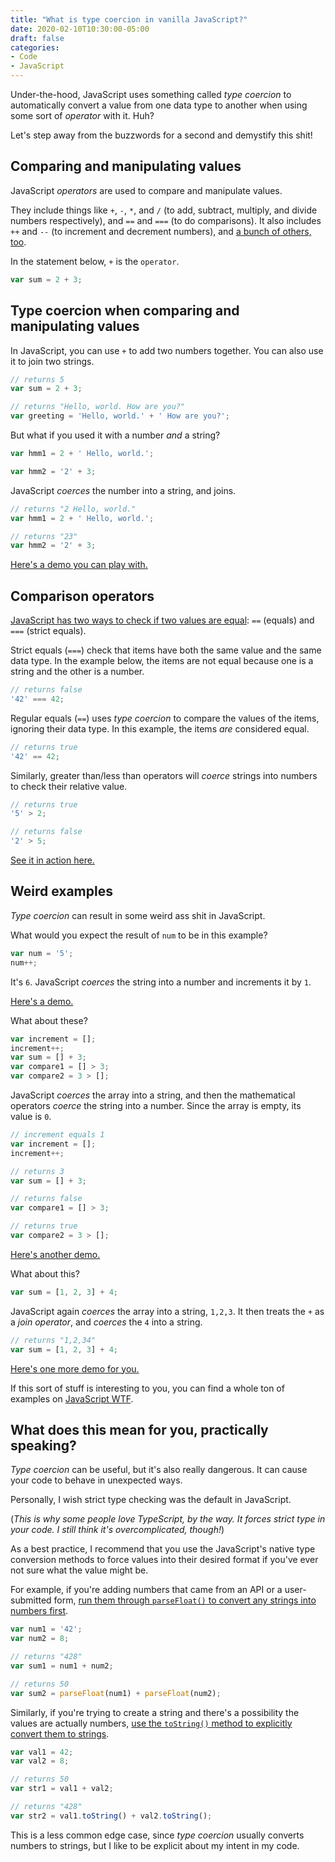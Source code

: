 ```yaml
---
title: "What is type coercion in vanilla JavaScript?"
date: 2020-02-10T10:30:00-05:00
draft: false
categories:
- Code
- JavaScript
---
```


Under-the-hood, JavaScript uses something called *type coercion* to automatically convert a value from one data type to another when using some sort of *operator* with it. Huh?

Let's step away from the buzzwords for a second and demystify this shit!

## Comparing and manipulating values

JavaScript *operators* are used to compare and manipulate values.

They include things like `+`, `-`, `*`, and `/` (to add, subtract, multiply, and divide numbers respectively), and `==` and `===` (to do comparisons). It also includes `++` and `--` (to increment and decrement numbers), and [a bunch of others, too](https://developer.mozilla.org/en-US/docs/Web/JavaScript/Reference/Operators).

In the statement below, `+` is the `operator`.

```js
var sum = 2 + 3;
```

## Type coercion when comparing and manipulating values

In JavaScript, you can use `+` to add two numbers together. You can also use it to join two strings.

```js
// returns 5
var sum = 2 + 3;

// returns "Hello, world. How are you?"
var greeting = 'Hello, world.' + ' How are you?';
```

But what if you used it with a number *and* a string?

```js
var hmm1 = 2 + ' Hello, world.';

var hmm2 = '2' + 3;
```

JavaScript *coerces* the number into a string, and joins.

```js
// returns "2 Hello, world."
var hmm1 = 2 + ' Hello, world.';

// returns "23"
var hmm2 = '2' + 3;
```

[Here's a demo you can play with.](https://codepen.io/cferdinandi/pen/LYVVZKK)

## Comparison operators

[JavaScript has two ways to check if two values are equal](/equals-vs-strict-equals-in-javascript/): `==` (equals) and `===` (strict equals).

Strict equals (`===`) check that items have both the same value and the same data type. In the example below, the items are not equal because one is a string and the other is a number.

```js
// returns false
'42' === 42;
```

Regular equals (`==`) uses *type coercion* to compare the values of the items, ignoring their data type. In this example, the items *are* considered equal.

```js
// returns true
'42' == 42;
```

Similarly, greater than/less than operators will *coerce* strings into numbers to check their relative value.

```js
// returns true
'5' > 2;

// returns false
'2' > 5;
```

[See it in action here.](https://codepen.io/cferdinandi/pen/mdJJrPE)

## Weird examples

*Type coercion* can result in some weird ass shit in JavaScript.

What would you expect the result of `num` to be in this example?

```js
var num = '5';
num++;
```

It's `6`. JavaScript *coerces* the string into a number and increments it by `1`.

[Here's a demo.](https://codepen.io/cferdinandi/pen/mdJJrRO)

What about these?

```js
var increment = [];
increment++;
var sum = [] + 3;
var compare1 = [] > 3;
var compare2 = 3 > [];
```

JavaScript *coerces* the array into a string, and then the mathematical operators *coerce* the string into a number. Since the array is empty, its value is `0`.

```js
// increment equals 1
var increment = [];
increment++;

// returns 3
var sum = [] + 3;

// returns false
var compare1 = [] > 3;

// returns true
var compare2 = 3 > [];
```

[Here's another demo.](https://codepen.io/cferdinandi/pen/MWwwjmP)

What about this?

```js
var sum = [1, 2, 3] + 4;
```

JavaScript again *coerces* the array into a string, `1,2,3`. It then treats the `+` as a *join operator*, and *coerces* the `4` into a string.

```js
// returns "1,2,34"
var sum = [1, 2, 3] + 4;
```

[Here's one more demo for you.](https://codepen.io/cferdinandi/pen/LYVVRzV)

If this sort of stuff is interesting to you, you can find a whole ton of examples on [JavaScript WTF](https://javascriptwtf.com/).

## What does this mean for you, practically speaking?

*Type coercion* can be useful, but it's also really dangerous. It can cause your code to behave in unexpected ways.

Personally, I wish strict type checking was the default in JavaScript.

(*This is why some people love TypeScript, by the way. It forces strict type in your code. I still think it's overcomplicated, though!*)

As a best practice, I recommend that you use the JavaScript's native type conversion methods to force values into their desired format if you've ever not sure what the value might be.

For example, if you're adding numbers that came from an API or a user-submitted form, [run them through `parseFloat()` to convert any strings into numbers first](/converting-strings-to-numbers-with-vanilla-javascript/).

```js
var num1 = '42';
var num2 = 8;

// returns "428"
var sum1 = num1 + num2;

// returns 50
var sum2 = parseFloat(num1) + parseFloat(num2);
```

Similarly, if you're trying to create a string and there's a possibility the values are actually numbers, [use the `toString()` method to explicitly convert them to strings](https://vanillajstoolkit.com/reference/numbers/number-tostring/).

```js
var val1 = 42;
var val2 = 8;

// returns 50
var str1 = val1 + val2;

// returns "428"
var str2 = val1.toString() + val2.toString();
```

This is a less common edge case, since *type coercion* usually converts numbers to strings, but I like to be explicit about my intent in my code.